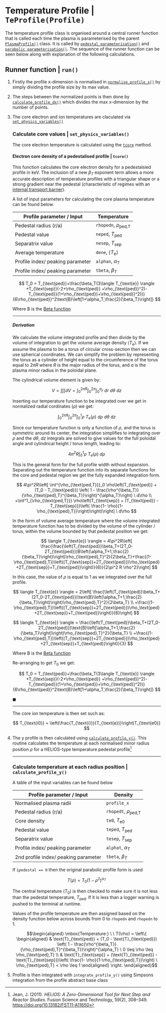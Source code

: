 # Temperature Profile | `TeProfile(Profile)`

The temperature profile class is organised around a central runner function that is called each time the plasma is parameterised by the parent [`PlasmaProfile()`](plasma_profiles.md#plasma-profile-class-plasmaprofile) class. It is called by [`pedestal_parameterisation()`](plasma_profiles.md#pedestal_parameterisation) and [`parabolic parameterisation()`](plasma_profiles.md#parabolic_paramterisation). The sequence of the runner function can be seen below along with explanation of the following calculations.

## Runner function | `run()`

1. Firstly the profile x-dimension is normalised in [`normalise_profile_x()`](./plasma_profiles_abstract_class.md/#normalise-the-profile-in-x--normalise_profile_x) by simply dividing the profile size by its max value.

2. The steps between the normalized points is then done by [`calculate_profile_dx()`](./plasma_profiles_abstract_class.md#calculate-the-profile-steps-in-x--calculate_profile_dx) which divides the max x-dimension by the number of points.

3. The core electron and ion temperatures are claculated via [`set_physics_variables()`]()

   ### Calculate core values | `set_physics_variables()`

    The core electron temperature is calculated using the [`tcore`](plasma_temperature_profile.md#electron-core-density-of-a-pedestalised-profile--tcore) method.

   #### Electron core density of a pedestalised profile | `tcore()`

    This function calculates the core electron density for a pedestalsied profile in $\text{keV}$. The inclusion of a new $\beta_T$ exponent term allows a more accurate description of temperature profiles with a triangular shape or a strong gradient near the pedestal (characteristic of regimes with an [internal transport barrier](https://wiki.fusion.ciemat.es/wiki/Internal_Transport_Barrier)).

    A list of input parameters for calculating the core plasma temperature can be found below.

    | Profile parameter / Input               | Temperature   |
    |----------------------------------|-----------|
    | Pedestal radius (r/a)            | `rhopedn`, $\rho_{\text{ped,T}}$ |
    | Pedestal value                   | `neped`, $T_{\text{ped}}$ |
    | Separatrix value                 | `nesep`, $T_{\text{sep}}$ |
    | Average temperature             | `dene`, $\langle T_\text{e} \rangle$ |
    | Profile index/ peaking parameter | `alphan`, $\alpha_T$ |
    | Profile index/ peaking parameter | `tbeta`, $\beta_T$ |

    $$
    T_0 = T_{\text{ped}}+\frac{\beta_T(3\langle T_{\text{e}} \rangle +T_{\text{sep}}(-2+\rho_{\text{ped}} +\rho_{\text{ped}}^2)-T_{\text{ped}}(1+\rho_{\text{ped}}+\rho_{\text{ped}}^2))}{6\rho_{\text{ped}}^2\text{B}\left[1+\alpha_T,\frac{2}{\beta_T}\right]}
    $$

    Where $\text{B}$ is the [Beta function](https://en.wikipedia.org/wiki/Beta_function)

    ---------

   ##### Derivation

    We calculate the volume integrated profile and then divide by the volume of integration to get the volume average density $\langle T_{\text{e}} \rangle$. If we assume the plasma to be a torus of circular cross-section then we can use spherical coordinates. We can simplify the problem by representing the torus as a cylinder of height equal to the circumference of the torus equal to $2\pi R$ where $R$ is the major radius of the torus, and $a$ is the plasma minor radius in the poloidal plane.

    The cylindrical volume element is given by:

    $$
    V = \int \int \int dV = \int^{2\pi R}_0 \int^{2\pi}_0 \int^a_0 r \ dr \ d\theta \ dz
    $$

    Inserting our temperature function to be integrated over we get in normalized radial cordinates ($\rho$) we get:

    $$
    \int^{2\pi R}_0 \int^{2\pi}_0 \int^{1}_0       \rho \ T_{\text{e}}(\rho) \ d\rho \ d\theta \ dz
    $$

    Since our temperature function is only a function of $\rho$, and the torus is symmetric around its center, the integration simplifies to integrating over $\rho$ and the $d\theta ,\ dz$ integrals are solved to give values for the full poloidal angle and cylindrical height / torus length, leading to:

    $$
    4\pi^2R \int^{1}_0     \rho \ T_{\text{e}}(\rho) \ d\rho  
    $$

    This is the general form for the full profile width without expansion. Separating out the temperature function into its separate functions for the core and pedestal region we get the fully expanded integration form.

    $$
    4\pi^2R\left[ \int^{\rho_{\text{ped,T}}}_0     \rho\left(T_{\text{ped}} + (T_0 - T_{\text{ped}}) \left( 1 -
    \frac{\rho^{\beta_T}}{\rho_{\text{ped},T}^{\beta_T}}\right)^{\alpha_T}\right) \ d\rho \\
    +\int^1_{\rho_{\text{ped,T}}}     \rho\left(T_{\text{sep}} + (T_{\text{ped}} - T_{\text{sep}})\left( \frac{1- \rho}{1-\rho_{\text{ped},T}}\right)\right)\right] \ d\rho
    $$

    In the form of volume average temperature where the volume integrated temperature function has to be divided by the volume of the cylinder / torus, within the volume bounded by that pedestal position we get:

    $$
    \langle T_{\text{e}} \rangle = 4\pi^2R\left[ \frac{\frac{\left(T_{\text{ped}}\beta_T+(2T_0-2T_{\text{ped}})B\left(\alpha_T+1,\frac{2}{\beta_T}\right)\right)\rho_{\text{ped},T}^2}{2\beta_T}+\frac{(1-\rho_{\text{ped},T})\left((T_{\text{sep}}+2T_{\text{ped}})\rho_\text{ped}+2T_{\text{sep}}+T_{\text{ped}}\right)}{6}}{2\pi^2 R \rho^2}\right]
    $$

    In this case, the value of $\rho$ is equal to 1 as we integrated over the full profile.

    $$
    \langle T_{\text{e}} \rangle = 2\left[ \frac{\left(T_{\text{ped}}\beta_T+(2T_0-2T_{\text{ped}})\text{B}\left(\alpha_T+1,\frac{2}{\beta_T}\right)\right)\rho_{\text{ped},T}^2}{2\beta_T} \\
    +\frac{(1-\rho_{\text{ped},T})\left((T_{\text{sep}}+2T_{\text{ped}})\rho_\text{ped}+2T_{\text{sep}}+T_{\text{ped}}\right)}{6}\right]
    $$

    $$
    \langle T_{\text{e}} \rangle =  \frac{\left(T_{\text{ped}}\beta_T+(2T_0-2T_{\text{ped}})\text{B}\left[\alpha_T+1,\frac{2}{\beta_T}\right]\right)\rho_{\text{ped},T}^2}{\beta_T} \\
    +\frac{(1-\rho_{\text{ped},T})\left((T_{\text{sep}}+2T_{\text{ped}})\rho_\text{ped}+2T_{\text{sep}}+T_{\text{ped}}\right)}{3}
    $$

    Where $\text{B}$ is the [Beta function](https://en.wikipedia.org/wiki/Beta_function)

    Re-arranging to get $T_0$ we get:

    $$
    T_0 = T_{\text{ped}}+\frac{\beta_T(3\langle T_{\text{e}} \rangle +T_{\text{sep}}(-2+\rho_{\text{ped}} +\rho_{\text{ped}}^2)-T_{\text{ped}}(1+\rho_{\text{ped}}+\rho_{\text{ped}}^2))}{6\rho_{\text{ped}}^2\text{B}\left[1+\alpha_T,\frac{2}{\beta_T}\right]}
    $$

    $\blacksquare$

    -----

    The core ion temperature is then set such as:

    $$
    T_{\text{i0}} = \left(\frac{T_{\text{i}}}{T_{\text{e}}}\right)T_{\text{e0}}
    $$

4. The y profile is then calculated using [`calculate_profile_y()`](plasma_temperature_profile.md#calculate-temperature-at-each-radius-position-calculate_profile_y). This routine calculates the temperature at each normalised minor radius position $\rho$ for a HELIOS-type temperature pedestal profile[^1]

    -------

   ### Calculate temperature at each radius position | `calculate_profile_y()`

    A table of the input variables can be found below

    | Profile parameter / Input               | Density   |
    |----------------------------------|-----------|
    | Normalised plasma radii            | `profile_x` |
    | Pedestal radius (r/a)            | `rhopedt`, $\rho_{\text{ped,T}}$ |
    | Core density                | `te0`, $T_{\text{e0}}$ |
    | Pedestal value                   | `teped`, $T_{\text{ped}}$ |
    | Separatrix value                 | `tesep`, $T_{\text{sep}}$ |
    | Profile index/ peaking parameter | `alphat`, $\alpha_T$ |
    | 2nd profile index/ peaking parameter | `tbeta`, $\beta_T$ |

    If `ipedestal == 0` then the original parabolic profile form is used

    $$
    T(\rho) = T_0(1 - \rho^2)^{\alpha_T}
    $$

    The central temperature ($T_0$) is then checked to make sure it is not less than the pedestal temperature, $T_{\text{ped}}$.
    If it is less than a logger warning is pushed to the terminal at runtime.

    Values of the profile temperature are then assigned based on the density function below across bounds from 0 to `rhopedn` and `rhopedn` to 1.  

    $$\begin{aligned}
    \mbox{Temperature:} \ \ T(\rho) = \left\{
    \begin{aligned}
    & \text{T}_{\text{ped}} + (T_0 - \text{T}_{\text{ped}}) \left( 1 - \frac{\rho^{\beta_T}}
    {\rho_{\text{ped},T}^{\beta_T}}\right)^{\alpha_T}  \  0 \leq \rho \leq \rho_{\text{ped},T} \\
    & \text{T}_{\text{sep}} + (\text{T}_{\text{ped}} - \text{T}_{\text{sep}})\left( \frac{1- \rho}{1-\rho_{\text{ped},T}}\right)
    \ \rho_{\text{ped},T} < \rho \leq 1
    \end{aligned}
    \right.
    \end{aligned}$$

5. Profile is then integrated with `integrate_profile_y()` using Simpsons integration from the profile abstract base class

[^1]: Jean, J. (2011). *HELIOS: A Zero-Dimensional Tool for Next Step and Reactor Studies*. Fusion Science and Technology, 59(2), 308–349. <https://doi.org/10.13182/FST11-A11650>
